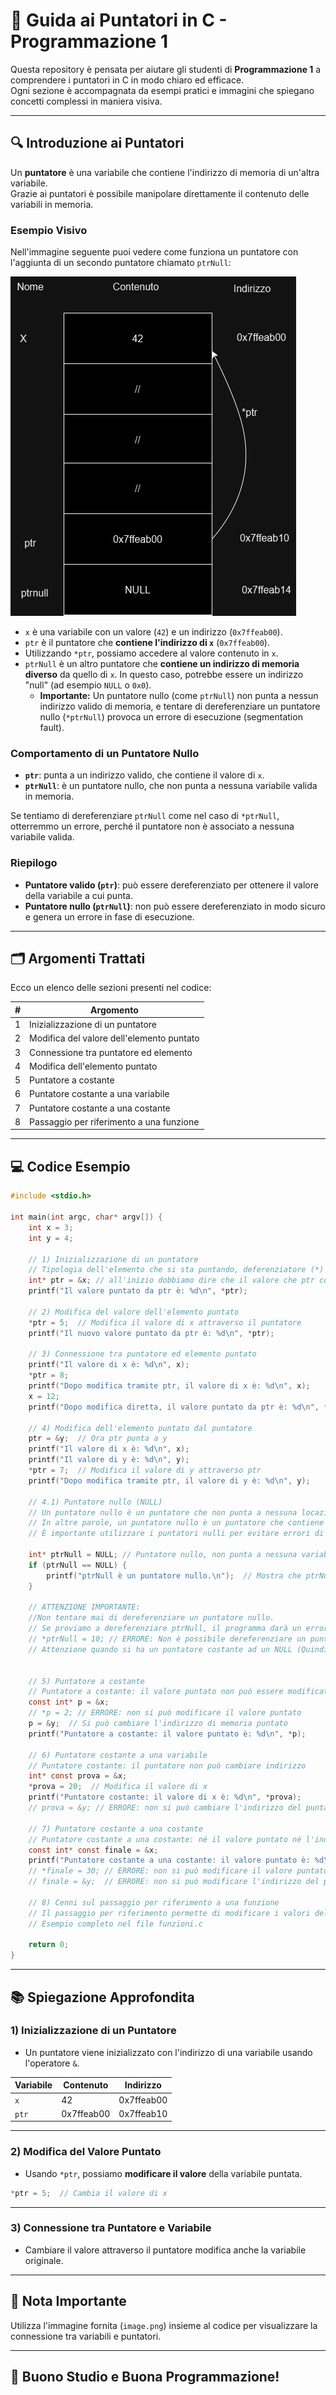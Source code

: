 
# 📘 Guida ai Puntatori in C - Programmazione 1

Questa repository è pensata per aiutare gli studenti di **Programmazione 1** a comprendere i puntatori in C in modo chiaro ed efficace.  
Ogni sezione è accompagnata da esempi pratici e immagini che spiegano concetti complessi in maniera visiva.

---

## 🔍 **Introduzione ai Puntatori**
Un **puntatore** è una variabile che contiene l'indirizzo di memoria di un'altra variabile.  
Grazie ai puntatori è possibile manipolare direttamente il contenuto delle variabili in memoria.

### **Esempio Visivo**

Nell'immagine seguente puoi vedere come funziona un puntatore con l'aggiunta di un secondo puntatore chiamato `ptrNull`:

![Esempio Puntatore](puntatore.png)

- `x` è una variabile con un valore (`42`) e un indirizzo (`0x7ffeab00`).
- `ptr` è il puntatore che **contiene l'indirizzo di `x`** (`0x7ffeab00`).
- Utilizzando `*ptr`, possiamo accedere al valore contenuto in `x`.
- `ptrNull` è un altro puntatore che **contiene un indirizzo di memoria diverso** da quello di `x`. In questo caso, potrebbe essere un indirizzo "null" (ad esempio `NULL` o `0x0`).
  - **Importante:** Un puntatore nullo (come `ptrNull`) non punta a nessun indirizzo valido di memoria, e tentare di dereferenziare un puntatore nullo (`*ptrNull`) provoca un errore di esecuzione (segmentation fault).

### Comportamento di un Puntatore Nullo

- **`ptr`**: punta a un indirizzo valido, che contiene il valore di `x`.
- **`ptrNull`**: è un puntatore nullo, che non punta a nessuna variabile valida in memoria.
  
Se tentiamo di dereferenziare `ptrNull` come nel caso di `*ptrNull`, otterremmo un errore, perché il puntatore non è associato a nessuna variabile valida.

### **Riepilogo**

- **Puntatore valido (`ptr`)**: può essere dereferenziato per ottenere il valore della variabile a cui punta.
- **Puntatore nullo (`ptrNull`)**: non può essere dereferenziato in modo sicuro e genera un errore in fase di esecuzione.


---

## 🗂️ **Argomenti Trattati**
Ecco un elenco delle sezioni presenti nel codice:

| **#** | **Argomento**                                |
|-------|--------------------------------------------|
| 1     | Inizializzazione di un puntatore            |
| 2     | Modifica del valore dell'elemento puntato   |
| 3     | Connessione tra puntatore ed elemento       |
| 4     | Modifica dell'elemento puntato              |
| 5     | Puntatore a costante                        |
| 6     | Puntatore costante a una variabile          |
| 7     | Puntatore costante a una costante           |
| 8     | Passaggio per riferimento a una funzione    |

---

## 💻 **Codice Esempio**
```c
#include <stdio.h>

int main(int argc, char* argv[]) {
    int x = 3;
    int y = 4;

    // 1) Inizializzazione di un puntatore
    // Tipologia dell'elemento che si sta puntando, deferenziatore (*) e nome puntatore = indirizzo di memoria della variabile
    int* ptr = &x; // all'inizio dobbiamo dire che il valore che ptr contiene deve essere l'indirizzo di x successivamente con *ptr andremmo a prendere IL CONTENUTO DI QUEL'INDIRIZZO
    printf("Il valore puntato da ptr è: %d\n", *ptr);

    // 2) Modifica del valore dell'elemento puntato
    *ptr = 5;  // Modifica il valore di x attraverso il puntatore
    printf("Il nuovo valore puntato da ptr è: %d\n", *ptr);

    // 3) Connessione tra puntatore ed elemento puntato
    printf("Il valore di x è: %d\n", x);
    *ptr = 8;
    printf("Dopo modifica tramite ptr, il valore di x è: %d\n", x);
    x = 12;
    printf("Dopo modifica diretta, il valore puntato da ptr è: %d\n", *ptr);

    // 4) Modifica dell'elemento puntato dal puntatore
    ptr = &y;  // Ora ptr punta a y
    printf("Il valore di x è: %d\n", x);
    printf("Il valore di y è: %d\n", y);
    *ptr = 7;  // Modifica il valore di y attraverso ptr
    printf("Dopo modifica tramite ptr, il valore di y è: %d\n", y);

    // 4.1) Puntatore nullo (NULL)
    // Un puntatore nullo è un puntatore che non punta a nessuna locazione di memoria valida.
    // In altre parole, un puntatore nullo è un puntatore che contiene l'indirizzo speciale 'NULL'.Punta a niente che è stato inizializzato.
    // È importante utilizzare i puntatori nulli per evitare errori di memoria e per indicare che un puntatore non è ancora stato inizializzato.

    int* ptrNull = NULL; // Puntatore nullo, non punta a nessuna variabile
    if (ptrNull == NULL) {
        printf("ptrNull è un puntatore nullo.\n");  // Mostra che ptrNull è nullo
    }

    // ATTENZIONE IMPORTANTE:
    //Non tentare mai di dereferenziare un puntatore nullo.
    // Se proviamo a dereferenziare ptrNull, il programma darà un errore (segmentation fault).
    // *ptrNull = 10; // ERRORE: Non è possibile dereferenziare un puntatore nullo! Bisogna prima fallo referenziare a qualcosa.
    // Attenzione quando si ha un puntatore costante ad un NULL (Quindi non possiamo modifica a ciò che il puntatore punta come vedremo in seguito)


    // 5) Puntatore a costante
    // Puntatore a costante: il valore puntato non può essere modificato
    const int* p = &x;
    // *p = 2; // ERRORE: non si può modificare il valore puntato
    p = &y;  // Si può cambiare l'indirizzo di memoria puntato
    printf("Puntatore a costante: il valore puntato è: %d\n", *p);

    // 6) Puntatore costante a una variabile
    // Puntatore costante: il puntatore non può cambiare indirizzo
    int* const prova = &x;
    *prova = 20;  // Modifica il valore di x
    printf("Puntatore costante: il valore di x è: %d\n", *prova);
    // prova = &y; // ERRORE: non si può cambiare l'indirizzo del puntatore

    // 7) Puntatore costante a una costante
    // Puntatore costante a una costante: né il valore puntato né l'indirizzo possono essere modificati
    const int* const finale = &x;
    printf("Puntatore costante a una costante: il valore puntato è: %d\n", *finale);
    // *finale = 30; // ERRORE: non si può modificare il valore puntato
    // finale = &y;  // ERRORE: non si può modificare l'indirizzo del puntatore

    // 8) Cenni sul passaggio per riferimento a una funzione
    // Il passaggio per riferimento permette di modificare i valori delle variabili direttamente all'interno della funzione.
    // Esempio completo nel file funzioni.c

    return 0;
}
```

---

## 📚 **Spiegazione Approfondita**

### **1) Inizializzazione di un Puntatore**
- Un puntatore viene inizializzato con l'indirizzo di una variabile usando l'operatore `&`.

| Variabile | Contenuto | Indirizzo   |
|-----------|-----------|------------|
| `x`       | 42        | 0x7ffeab00 |
| `ptr`     | 0x7ffeab00| 0x7ffeab10 |

---

### **2) Modifica del Valore Puntato**
- Usando `*ptr`, possiamo **modificare il valore** della variabile puntata.

```c
*ptr = 5;  // Cambia il valore di x
```

---

### **3) Connessione tra Puntatore e Variabile**
- Cambiare il valore attraverso il puntatore modifica anche la variabile originale.

---

## 📝 **Nota Importante**
Utilizza l'immagine fornita (`image.png`) insieme al codice per visualizzare la connessione tra variabili e puntatori.

---

## 🚀 **Buono Studio e Buona Programmazione!**

